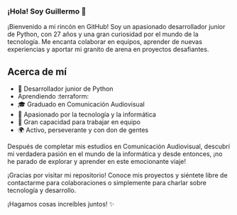 ### ¡Hola! Soy Guillermo 👋

¡Bienvenido a mi rincón en GitHub! Soy un apasionado desarrollador junior de Python, con 27 años y una gran curiosidad por el mundo de la tecnología. Me encanta colaborar en equipos, aprender de nuevas experiencias y aportar mi granito de arena en proyectos desafiantes.

## Acerca de mí

- 🐍 Desarrollador junior de Python
-  Aprendiendo :terraform:
- 🎓 Graduado en Comunicación Audiovisual
- 🌟 Apasionado por la tecnología y la informática
- 🤝 Gran capacidad para trabajar en equipo
- 🌍 Activo, perseverante y con don de gentes

Después de completar mis estudios en Comunicación Audiovisual, descubrí mi verdadera pasión en el mundo de la informática y desde entonces, ¡no he parado de explorar y aprender en este emocionante viaje!

¡Gracias por visitar mi repositorio! 
Conoce mis proyectos y siéntete libre de contactarme para colaboraciones o simplemente para charlar sobre tecnología y desarrollo.

¡Hagamos cosas increíbles juntos! ✨

